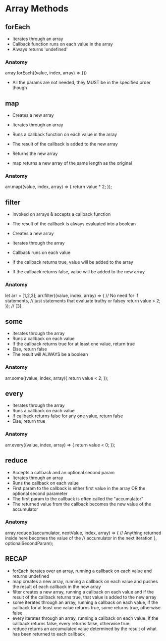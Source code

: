 # Array Methods
## forEach
- Iterates through an array
- Callback function runs on each value in the array
- Always returns 'undefined'

### Anatomy
array.forEach((value, index, array) => {})

- All the params are not needed, they MUST be in the specified order though

## map
- Creates a new array
- Iterates through an array
- Runs a callback function on each value in the array
- The result of the callback is added to the new array
- Returns the new array

- map returns a new array of the same length as the original

### Anatomy
arr.map((value, index, array) => {
    return value * 2;
});

## filter
- Invoked on arrays & accepts a callback function
- The result of the callback is always evaluated into a boolean

- Creates a new array
- Iterates through the array
- Callback runs on each value
- If the callback returns true, value will be added to the array
- If the callback returns false, value will be added to the new array

### Anatomy
let arr = [1,2,3];
arr.filter((value, index, array) => {
    // No need for if statements,
    // just statements that evaluate truthy or falsey
    return value > 2;
});
// [3]

## some
- Iterates through the array
- Runs a callback on each value
- If the callback returns true for at least one value, return true
- Else, return false
- The result will ALWAYS be a boolean

### Anatomy
arr.some((value, index, array){
    return value < 2;
});

## every
- Iterates through the array
- Runs a callback on each value
- If callback returns false for any one value, return false
- Else, return true

### Anatomy
arr.every((value, index, array) => {
    return value < 0;
});

## reduce
- Accepts a callback and an optional second param
- Iterates through an array
- Runs the callback on each value
- First param to the callback is either first value in the array OR the optional second parameter
- The first param to the callback is often called the "accumulator"
- The returned value from the callback becomes the new value of the accumulator

### Anatomy
array.reduce((accumulator, nextValue, index, array) => {
    // Anything returned inside here becomes the value of the 
    // accumulator in the next iteration 
}, optionalSecondParam);

## RECAP
- forEach iterates over an array, running a callback on each value and returns undefined
- map creates a new array, running a callback on each value and pushes the result of each callback in the new array
- filter creates a new array, running a callback on each value and if the result of the callback returns true, that value is added to the new array
- some iterates through an array, running a callback on each value, if the callback for at least one value returns true, some returns true, otherwise false
- every iterates through an array, running a callback on each value. If the callback returns false, every returns false, otherwise true.
- reduce returns an accumulated value determined by the result of what has been returned to each callback